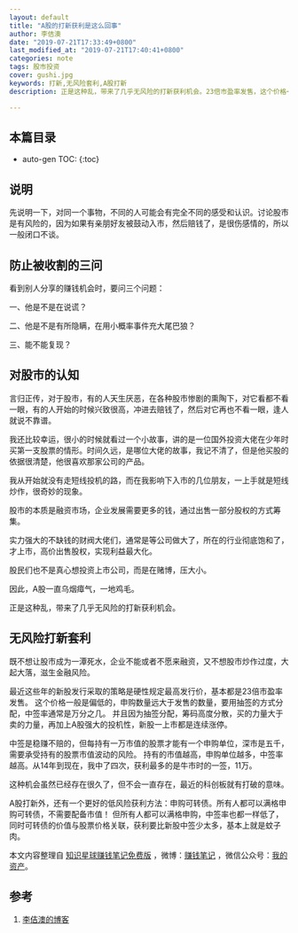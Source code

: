 ```yaml
---
layout: default
title: "A股的打新获利是这么回事"
author: 李佶澳
date: "2019-07-21T17:33:49+0800"
last_modified_at: "2019-07-21T17:40:41+0800"
categories: note
tags: 股市投资
cover: gushi.jpg
keywords: 打新,无风险套利,A股打新
description: 正是这种乱，带来了几乎无风险的打新获利机会。23倍市盈率发售，这个价格一般是偏低的，申购数量远大于发售的数量，要用抽签的方式分配

---
```


## 本篇目录

* auto-gen TOC:
{:toc}

## 说明

先说明一下，对同一个事物，不同的人可能会有完全不同的感受和认识。讨论股市是有风险的，因为如果有亲朋好友被鼓动入市，然后赔钱了，是很伤感情的，所以一般闭口不谈。

## 防止被收割的三问

看到别人分享的赚钱机会时，要问三个问题：

一、他是不是在说谎？

二、他是不是有所隐瞒，在用小概率事件充大尾巴狼？

三、能不能复现？

## 对股市的认知

言归正传，对于股市，有的人天生厌恶，在各种股市惨剧的熏陶下，对它看都不看一眼，有的人开始的时候兴致很高，冲进去赔钱了，然后对它再也不看一眼，逢人就说不靠谱。

我还比较幸运，很小的时候就看过一个小故事，讲的是一位国外投资大佬在少年时买第一支股票的情形。时间久远，是哪位大佬的故事，我记不清了，但是他买股的依据很清楚，他很喜欢那家公司的产品。

我从开始就没有走短线投机的路，而在我影响下入市的几位朋友，一上手就是短线炒作，很奇妙的现象。

股市的本质是融资市场，企业发展需要更多的钱，通过出售一部分股权的方式筹集。

实力强大的不缺钱的财阀大佬们，通常是等公司做大了，所在的行业彻底饱和了，才上市，高价出售股权，实现利益最大化。

股民们也不是真心想投资上市公司，而是在赌博，压大小。

因此，A股一直乌烟瘴气，一地鸡毛。

正是这种乱，带来了几乎无风险的打新获利机会。

## 无风险打新套利

既不想让股市成为一潭死水，企业不能或者不愿来融资，又不想股市炒作过度，大起大落，滋生金融风险。

最近这些年的新股发行采取的策略是硬性规定最高发行价，基本都是23倍市盈率发售。
这个价格一般是偏低的，申购数量远大于发售的数量，要用抽签的方式分配，中签率通常是万分之几。
并且因为抽签分配，筹码高度分散，买的力量大于卖的力量，再加上A股强大的投机性，新股一上市都是连续涨停。

中签是稳赚不赔的，但每持有一万市值的股票才能有一个申购单位，深市是五千，需要承受持有的股票市值波动的风险。
持有的市值越高，申购单位越多，中签率越高。从14年到现在，我中了四次，获利最多的是牛市时的一签，11万。

这种机会虽然已经存在很久了，但不会一直存在，最近的科创板就有打破的意味。

A股打新外，还有一个更好的低风险获利方法：申购可转债。所有人都可以满格申购可转债，不需要配备市值！
但所有人都可以满格申购，中签率也都一样低了，同时可转债的价值与股票价格关联，获利要比新股中签少太多，基本上就是蚊子肉。

本文内容整理自 [知识星球赚钱笔记免费版](https://t.zsxq.com/IYR3Bqj) ，微博：[赚钱笔记](https://weibo.com/6876203019/profile?rightmod=1&wvr=6&mod=personinfo&is_all=1) ，微信公众号：[我的资产](https://www.lijiaocn.com/img/invest.jpg)。

## 参考

1. [李佶澳的博客][1]

[1]: https://www.lijiaocn.com "李佶澳的博客"


